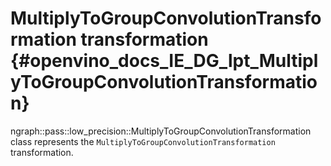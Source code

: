 # MultiplyToGroupConvolutionTransformation transformation {#openvino_docs_IE_DG_lpt_MultiplyToGroupConvolutionTransformation}

ngraph::pass::low_precision::MultiplyToGroupConvolutionTransformation class represents the `MultiplyToGroupConvolutionTransformation` transformation.
